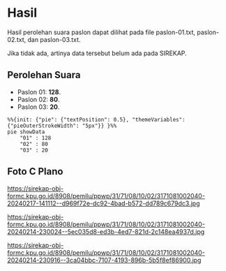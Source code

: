 # Hasil

Hasil perolehan suara paslon dapat dilihat pada file paslon-01.txt, paslon-02.txt, dan paslon-03.txt.

Jika tidak ada, artinya data tersebut belum ada pada SIREKAP.

## Perolehan Suara

 * Paslon 01: **128**.
 * Paslon 02: **80**.
 * Paslon 03: **20**.

```mermaid
%%{init: {"pie": {"textPosition": 0.5}, "themeVariables": {"pieOuterStrokeWidth": "5px"}} }%%
pie showData
    "01" : 128
    "02" : 80
    "03" : 20
```
## Foto C Plano

https://sirekap-obj-formc.kpu.go.id/8908/pemilu/ppwp/31/71/08/10/02/3171081002040-20240217-141112--d969f72e-dc92-4bad-b572-dd789c679dc3.jpg

https://sirekap-obj-formc.kpu.go.id/8908/pemilu/ppwp/31/71/08/10/02/3171081002040-20240214-230024--5ec035d8-ed3b-4ed7-821d-2c148ea4937d.jpg

https://sirekap-obj-formc.kpu.go.id/8908/pemilu/ppwp/31/71/08/10/02/3171081002040-20240214-230916--3ca04bbc-7107-4193-896b-5b5f8ef86900.jpg
